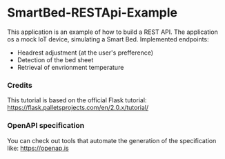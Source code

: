 # SmartBed-RESTApi-Example

This application is an example of how to build a REST API. The application os a mock
IoT device, simulating a Smart Bed.
Implemented endpoints:

* Headrest adjustment (at the user's prefference)
* Detection of the bed sheet
* Retrieval of envrionment temperature

### Credits
This tutorial is based on the official Flask tutorial: https://flask.palletsprojects.com/en/2.0.x/tutorial/

### OpenAPI specification

You can check out tools that automate the generation of the specification like:
https://openap.is


